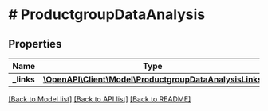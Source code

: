 # # ProductgroupDataAnalysis

## Properties

Name | Type | Description | Notes
------------ | ------------- | ------------- | -------------
**_links** | [**\OpenAPI\Client\Model\ProductgroupDataAnalysisLinks**](ProductgroupDataAnalysisLinks.md) |  | [optional]

[[Back to Model list]](../../README.md#models) [[Back to API list]](../../README.md#endpoints) [[Back to README]](../../README.md)
